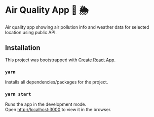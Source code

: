 # Air Quality App 💨 🌦

Air quality app showing air pollution info and weather data for selected location using public API.

## Installation

This project was bootstrapped with [Create React App](https://github.com/facebook/create-react-app).

### `yarn`

Installs all dependencies/packages for the project.

### `yarn start`

Runs the app in the development mode.<br />
Open [http://localhost:3000](http://localhost:3000) to view it in the browser.
